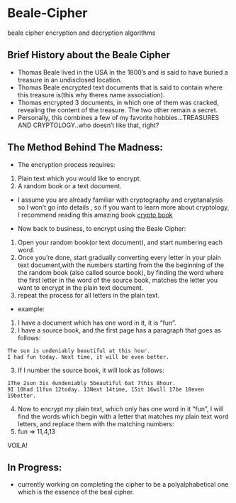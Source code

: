# Beale-Cipher
beale cipher encryption and decryption algorithms

## Brief History about the Beale Cipher
* Thomas Beale lived in the USA in the 1800’s and is said to have buried a treasure in an undisclosed location.
* Thomas Beale encrypted text documents that is said to contain where this treasure is(this why theres name association).
* Thomas encrypted 3 documents, in which  one of them was cracked, revealing the content of the treasure. The two other remain a secret.
* Personally, this combines a few of my favorite hobbies...TREASURES AND CRYPTOLOGY..who doesn’t like that, right?

## The Method Behind The Madness:
* The encryption process requires:
1. Plain text which you would like to encrypt.
2. A random book or a text document.

* I assume you are already familiar with cryptography and cryptanalysis so I won’t go into details , so if you want to learn more about cryptology, I recommend reading this amazing book [crypto book](https://www.amazon.ca/Code-Book-Science-Secrecy-Cryptography/dp/0385495323)

* Now back to business, to encrypt using the Beale Cipher:
1. Open your random book(or text document), and start numbering each word.
2. Once you’re done, start gradually converting every letter in your plain text document,with the numbers starting from the the beginning of the the random book (also called source book), by finding the word where the first letter in the word of the source book, matches the letter you want to encrypt in the plain text document.
3. repeat the process for all letters in the plain text.

* example:
1.  I have a document which has one word in it, it is “fun”.
2.  I have a source book, and the first page has a paragraph that goes as follows:   
```
The sun is undeniably beautiful at this hour.    
I had fun today. Next time, it will be even better.
```
3. If I number the source book, it will look as follows:    
```
1The 2sun 3is 4undeniably 5beautiful 6at 7this 8hour.    
9I 10had 11fun 12today. 13Next 14time, 15it 16will 17be 18even 19better.
```
4. Now to encrypt my plain text, which only has one word in it “fun”, I will find the words which begin with a letter that matches my plain text word letters, and replace them with the matching numbers:
5. fun => 11,4,13

VOILA!


## In Progress:
* currently working on completing the cipher to be a polyalphabetical one which is the essence of the beal cipher.
